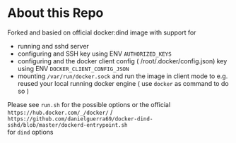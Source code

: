 # About this Repo

Forked and basied on official docker:dind image with support for

 - running and sshd server
 - configuring and SSH key using ENV `AUTHORIZED_KEYS`
 - configuring and the docker client config ( /root/.docker/config.json) key using ENV `DOCKER_CLIENT_CONFIG_JSON`
 - mounting `/var/run/docker.sock` and run the image in client mode to e.g. reused your local running docker engine ( use `docker` as command to do so )
 
 Please see `run.sh` for the possible options or the official `https://hub.docker.com/_/docker/` / `https://github.com/danielguerra69/docker-dind-sshd/blob/master/dockerd-entrypoint.sh`\
 for `dind` options